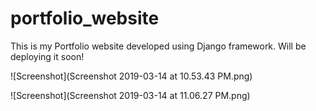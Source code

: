 # portfolio_website
This is my Portfolio website developed using Django framework. Will be deploying it soon!

![Screenshot](Screenshot 2019-03-14 at 10.53.43 PM.png)

![Screenshot](Screenshot 2019-03-14 at 11.06.27 PM.png)
